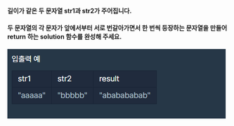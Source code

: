 #### 길이가 같은 두 문자열 str1과 str2가 주어집니다.

#### 두 문자열의 각 문자가 앞에서부터 서로 번갈아가면서 한 번씩 등장하는 문자열을 만들어 return 하는 solution 함수를 완성해 주세요.

<img src='./image.png' />
